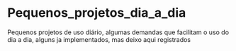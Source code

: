 # Pequenos_projetos_dia_a_dia
Pequenos projetos de uso diário, algumas demandas que facilitam o uso do dia a dia, alguns ja implementados, mas deixo aqui registrados 
